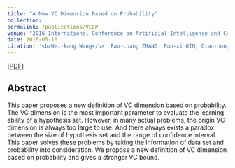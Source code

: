 ```yaml
---
title: "A New VC Dimension Based on Probability"
collection: 
permalink: /publications/VCDP
venue: "2016 International Conference on Artificial Intelligence and Computer Science (AICS 2016)"
date: 2016-05-10
citation: '<b>Wei-kang Wang</b>, Bao-chang ZHANG, Ruo-xi QIN, Qian-hong YAN and Hao-tian JIANG. <i>2016 International Conference on Artificial Intelligence and Computer Science.</i>.'
---
```

[[PDF]](http://dpi-proceedings.com/index.php/dtcse/article/viewFile/8239/7812)

## Abstract
This paper proposes a new definition of VC dimension based on probability. The VC dimension is the most important parameter to evaluate the learning ability of a hypothesis set. However, in many actual problems, the origin VC dimension is always too large to use. And there
always exists a paradox between the size of hypothesis set and the range of confidence interval. This paper solves these problems by taking the information of data set and probability into consideration. We propose a new definition of VC dimension based on probability and gives a stronger VC bound.
